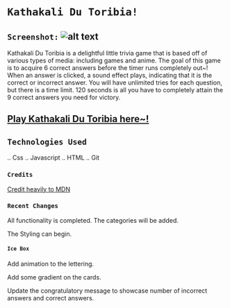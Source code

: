 # `Kathakali Du Toribia!`

## `Screenshot:` ![alt text](<assets/Screenshot 2024-04-08 at 7.46.51 AM.png>)






Kathakali Du Toribia is a delightful little trivia game that is based off of various types of media: including games and anime. 
The goal of this game is to acquire 6 correct answers before the timer runs completely out~!
When an answer is clicked, a sound effect plays, indicating that it is the correct or incorrect answer.
You will have unlimited tries for each question, but there is a time limit. 120 seconds is all you have to completely attain the 9 correct answers you need for victory.


## [Play Kathakali Du Toribia here~!](https://kathakalidutoribia.netlify.app/)


## `Technologies Used`

.. Css
.. Javascript
.. HTML
.. Git


### `Credits`

[Credit heavily to MDN](https://developer.mozilla.org/en-US/)


### `Recent Changes`
All functionality is completed. The categories will be added.


The Styling can begin.



#### `Ice Box`

Add animation to the lettering.

Add some gradient on the cards.


Update the congratulatory message to showcase number of incorrect answers and correct answers.


